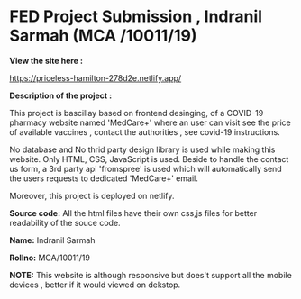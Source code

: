 # FED Project Submission , Indranil Sarmah (MCA /10011/19)  

**View the site here :**

https://priceless-hamilton-278d2e.netlify.app/

**Description of the project :**

This project is bascillay based on frontend desinging, of a COVID-19 pharmacy website named 'MedCare+' where an user can visit see the price of available vaccines , contact the authorities , see covid-19 instructions.

No database and No thrid party design library is used while making this website. Only HTML, CSS, JavaScript is used.
Beside to handle the contact us form, a 3rd party api 'fromspree' is used which will automatically send the users requests to dedicated 'MedCare+' email.  

Moreover, this project is deployed on netlify.

**Source code:** All the html files have their own css,js files for better readability of the souce code.

**Name:** Indranil Sarmah

**Rollno:** MCA/10011/19



**NOTE:** This website is although responsive but does't support all the mobile devices , better if it would viewed on dekstop.
